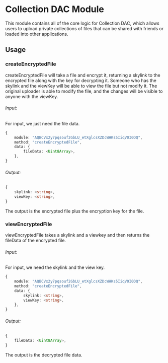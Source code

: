 # Collection DAC Module

This module contains all of the core logic for Collection
DAC, which allows users to upload private collections of
files that can be shared with friends or loaded into other
applications.

## Usage

### createEncryptedFile

createEncryptedFile will take a file and encrypt it,
returning a skylink to the encrypted file along with the key
for decrypting it. Someone who has the skylink and the
viewKey will be able to view the file but not modify it.
The original uploader is able to modify the file, and
the changes will be visible to anyone with the viewKey.

###### Input:

For input, we just need the file data.

```ts
{
	module: "AQBCVx2y7pqsouf2GbLU_etXglcsXZDcWHKs5IiqV0I0DQ",
	method: "createEncryptedFile",
	data: {
		fileData: <Uint8Array>,
	},
}
```

###### Output:

```ts
{
	skylink: <string>,
	viewKey: <string>,
}
```

The output is the encrypted file plus the encryption key for
the file.

### viewEncryptedFile

viewEncryptedFile takes a skylink and a viewkey and then
returns the fileData of the encrypted file.

###### Input:

For input, we need the skylink and the view key.

```ts
{
	module: "AQBCVx2y7pqsouf2GbLU_etXglcsXZDcWHKs5IiqV0I0DQ",
	method: "createEncryptedFile",
	data: {
		skylink: <string>,
		viewKey: <string>,
	},
}
```

###### Output:

```ts
{
	fileData: <Uint8Array>,
}
```

The output is the decrypted file data.
